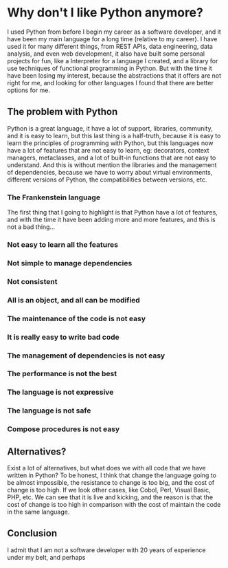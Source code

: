 # Why don't I like Python anymore?

I used Python from before I begin my career as a software developer, and it have been my main language for a long time (relative to my career). I have used it for many different things, from REST APIs, data engineering, data analysis, and even web development, it also have built some personal projects for fun, like a Interpreter for a language I created, and a library for use techniques of functional programming in Python. But with the time it have been losing my interest, because the abstractions that it offers are not right for me, and looking for other languages I found that there are better options for me.

## The problem with Python

Python is a great language, it have a lot of support, libraries, community, and it is easy to learn, but this last thing is a half-truth, because it is easy to learn the principles of programming with Python, but this languages now have a lot of features that are not easy to learn, eg: decorators, context managers, metaclasses, and a lot of built-in functions that are not easy to understand. And this is without mention the libraries and the management of dependencies, because we have to worry about virtual environments, different versions of Python, the compatibilities between versions, etc.

<!-- Points to talk:
- A lot of features, it is a frankenstein language
- Not easy to learn all the features
- Not simple to manage dependencies
- Not consistent, eg: value by reference and value by copy, modification of objects, etc.
- All is an object, and all can be modified
- The maintenance of the code is not easy
- It is really easy to write bad code
- The management of dependencies is not easy
- The performance is not the best
- The language is not expressive
- The language is not safe
- Not allow compose functions in a easy way
 -->

### The Frankenstein language

The first thing that I going to highlight is that Python have a lot of features, and with the time it have been adding more and more features, and this is not a bad thing...

### Not easy to learn all the features

### Not simple to manage dependencies

### Not consistent

### All is an object, and all can be modified

### The maintenance of the code is not easy

### It is really easy to write bad code

### The management of dependencies is not easy

### The performance is not the best

### The language is not expressive

### The language is not safe

### Compose procedures is not easy

## Alternatives?

Exist a lot of alternatives, but what does we with all code that we have written in Python? To be honest, I think that change the language going to be almost impossible, the resistance to change is too big, and the cost of change is too high. If we look other cases, like Cobol, Perl, Visual Basic, PHP, etc. We can see that it is live and kicking, and the reason is that the cost of change is too high in comparison with the cost of maintain the code in the same language.



## Conclusion

I admit that I am not a software developer with 20 years of experience under my belt, and perhaps 